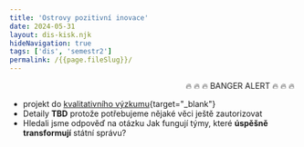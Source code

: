 ```yaml
---
title: 'Ostrovy pozitivní inovace'
date: 2024-05-31
layout: dis-kisk.njk
hideNavigation: true
tags: ['dis', 'semestr2']
permalink: /{{page.fileSlug}}/
---
```

<marquee behavior="alternate">🔥 🔥 🔥 BANGER ALERT 🔥 🔥 🔥</marquee>
- projekt do [kvalitativního výzkumu](https://is.muni.cz/predmet/1421/DESB23?lang=cs&obdobi=9124){target="_blank"}
- Detaily **TBD** protože potřebujeme nějaké věci ještě zautorizovat
- Hledali jsme odpověď na otázku Jak fungují týmy, které **úspěšně transformují** státní správu?